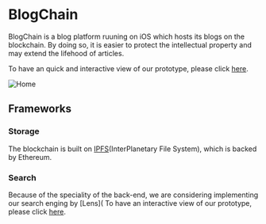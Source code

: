 # BlogChain

BlogChain is a blog platform ruuning on iOS which hosts its blogs on the blockchain. By doing so, it is easier to protect the intellectual property and may extend the lifehood of articles.

To have an quick and interactive view of our prototype, please click [here](https://org.modao.cc/app/bd50d3c66b2971209139a37fd8fc63d1025654ce).

![Home](https://github.com/uts-ios-dev/uts-ios-2019-project3-129/blob/master/docs/UTS-Logo.png)

## Frameworks
### Storage
The blockchain is built on [IPFS](https://ipfs.io/)(InterPlanetary File System), which is backed by Ethereum.
### Search
Because of the speciality of the back-end, we are considering implementing our search enging by [Lens](
To have an interactive view of our prototype, please click [here](https://github.com/RTradeLtd/Lens).
